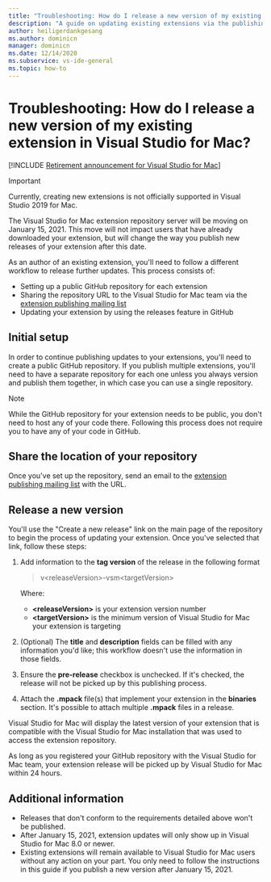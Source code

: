 ```yaml
---
title: "Troubleshooting: How do I release a new version of my existing extension?"
description: "A guide on updating existing extensions via the publishing workflow."
author: heiligerdankgesang 
ms.author: dominicn
manager: dominicn
ms.date: 12/14/2020
ms.subservice: vs-ide-general
ms.topic: how-to
---
```

# Troubleshooting: How do I release a new version of my existing extension in Visual Studio for Mac?

 [!INCLUDE [Retirement announcement for Visual Studio for Mac](includes/vsmac-retirement.md)]

> [!IMPORTANT]
> Currently, creating new extensions is not officially supported in Visual Studio 2019 for Mac.

The Visual Studio for Mac extension repository server will be moving on January 15, 2021. This move will not impact users that have already downloaded your extension, but will change the way you publish new releases of your extension after this date.

As an author of an existing extension, you'll need to follow a different workflow to release further updates. This process consists of:
- Setting up a public GitHub repository for each extension
- Sharing the repository URL to the Visual Studio for Mac team via the [extension publishing mailing list](mailto:vsmextpub@microsoft.com)
- Updating your extension by using the releases feature in GitHub


## Initial setup 

In order to continue publishing updates to your extensions, you'll need to create a public GitHub repository. If you publish multiple extensions, you'll need to have a separate repository for each one unless you always version and publish them together, in which case you can use a single repository.

> [!NOTE]
> While the GitHub repository for your extension needs to be public, you don't need to host any of your code there. Following this process does not require you to have any of your code in GitHub.


## Share the location of your repository

Once you've set up the repository, send an email to the [extension publishing mailing list](mailto:vsmextpub@microsoft.com) with the URL.


## Release a new version

You'll use the "Create a new release" link on the main page of the repository to begin the process of updating your extension. Once you've selected that link, follow these steps:

1. Add information to the **tag version** of the release in the following format

    > v\<releaseVersion>\-vsm\<targetVersion>

    Where:
     - **&lt;releaseVersion&gt;** is your extension version number
     - **&lt;targetVersion&gt;** is the minimum version of Visual Studio for Mac your extension is targeting

2. (Optional) The **title** and **description** fields can be filled with any information you'd like; this workflow doesn't use the information in those fields.

3. Ensure the **pre-release** checkbox is unchecked. If it's checked, the release will not be picked up by this publishing process.

4. Attach the **.mpack** file(s) that implement your extension in the **binaries** section. It's possible to attach multiple **.mpack** files in a release.

Visual Studio for Mac will display the latest version of your extension that is compatible with the Visual Studio for Mac installation that was used to access the extension repository.

As long as you registered your GitHub repository with the Visual Studio for Mac team, your extension release will be picked up by Visual Studio for Mac within 24 hours.

## Additional information

- Releases that don't conform to the requirements detailed above won't be published. 
- After January 15, 2021, extension updates will only show up in Visual Studio for Mac 8.0 or newer.
- Existing extensions will remain available to Visual Studio for Mac users without any action on your part. You only need to follow the instructions in this guide if you publish a new version after January 15, 2021.
